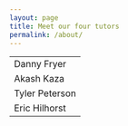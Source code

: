 ```yaml
---
layout: page
title: Meet our four tutors 
permalink: /about/
---
```

<table>
  <tr>
    <td>Danny Fryer</td>
  </tr>
  <tr>
    <td>Akash Kaza</td>
  </tr>
  <tr>
    <td>Tyler Peterson</td>
  </tr>
  <tr>
    <td>Eric Hilhorst</td>
  </tr>
</table>
